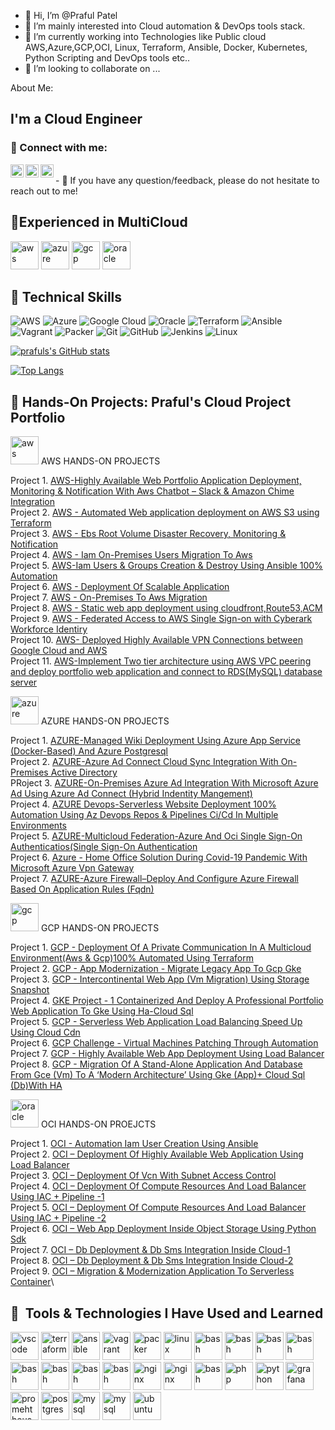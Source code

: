 - 👋 Hi, I’m @Praful Patel
- 👀 I’m mainly interested into Cloud automation & DevOps tools stack.
- 🌱 I’m currently working into Technologies like Public cloud AWS,Azure,GCP,OCI, Linux, Terraform, Ansible, Docker, Kubernetes, Python Scripting and DevOps tools etc..
- 💞️ I’m looking to collaborate on ...

About Me:
##  I'm a Cloud Engineer 

### 🤝 Connect with me:
<a href="https://www.linkedin.com/in/prafulpatel16/"><img align="left" src="https://cdn.jsdelivr.net/gh/devicons/devicon/icons/linkedin/linkedin-original.svg" alt="praful |LinkedIn" width="21px"/></a>
<a href="https://medium.com/@prafulpatel16/"><img align="left" src="https://raw.githubusercontent.com/yushi1007/yushi1007/main/images/medium.svg" alt="Yu Shi | Medium" width="21px"/></a>
<a href="https://youtube.com/@prafulpatel16/"><img align="left" src="https://raw.githubusercontent.com/yushi1007/yushi1007/main/images/instagram.svg" alt="Yu Shi | Instagram" width="21px"/></a>


</br>
- 💬 If you have any question/feedback, please do not hesitate to reach out to me!

                                                    
  
<!---
prafulpatel16/prafulpatel16 is a ✨ special ✨ repository because its `README.md` (this file) appears on your GitHub profile.
You can click the Preview link to take a look at your changes.
--->

  

## 🚀Experienced in MultiCloud
<p align="left">
<img src="https://cdn.jsdelivr.net/gh/devicons/devicon/icons/amazonwebservices/amazonwebservices-original.svg" alt="aws" width="45" height="45" />
<img src="https://cdn.jsdelivr.net/gh/devicons/devicon/icons/azure/azure-original.svg" alt="azure" width="45" height="45"/>
<img src="https://cdn.jsdelivr.net/gh/devicons/devicon/icons/googlecloud/googlecloud-original.svg" alt="gcp"width="45" height="45" />
<img src="https://cdn.jsdelivr.net/gh/devicons/devicon/icons/oracle/oracle-original.svg" alt="oracle" width="45" height="45" />


## 💼 Technical Skills

![AWS](https://img.shields.io/badge/AWS-%23FF9900.svg?style=for-the-badge&logo=amazon-aws&logoColor=white)
![Azure](https://img.shields.io/badge/azure-%230072C6.svg?style=for-the-badge&logo=microsoftazure&logoColor=white)
![Google Cloud](https://img.shields.io/badge/GoogleCloud-%234285F4.svg?style=for-the-badge&logo=google-cloud&logoColor=white)
![Oracle](https://img.shields.io/badge/Oracle-F80000?style=for-the-badge&logo=oracle&logoColor=white)
![Terraform](https://img.shields.io/badge/terraform-%235835CC.svg?style=for-the-badge&logo=terraform&logoColor=white)
![Ansible](https://img.shields.io/badge/ansible-%231A1918.svg?style=for-the-badge&logo=ansible&logoColor=white)
![Vagrant](https://img.shields.io/badge/vagrant-%231563FF.svg?style=for-the-badge&logo=vagrant&logoColor=white)
![Packer](https://img.shields.io/badge/packer-%23E7EEF0.svg?style=for-the-badge&logo=packer&logoColor=%2302A8EF)
![Git](https://img.shields.io/badge/git-%23F05033.svg?style=for-the-badge&logo=git&logoColor=white)
![GitHub](https://img.shields.io/badge/github-%23121011.svg?style=for-the-badge&logo=github&logoColor=white)
![Jenkins](https://img.shields.io/badge/jenkins-%232C5263.svg?style=for-the-badge&logo=jenkins&logoColor=white)
![Linux](https://img.shields.io/badge/Linux-FCC624?style=for-the-badge&logo=linux&logoColor=black)
 
  
</p>

[![prafuls's GitHub stats](https://github-readme-stats.vercel.app/api?username=prafulpatel16&show_icons=true&theme=radical)](https://github.com/prafulpatel16/github-readme-stats)


[![Top Langs](https://github-readme-stats.vercel.app/api/top-langs/?username=prafulpatel16&layout=compact)](https://github.com/anuraghazra/github-readme-stats)


 
 ## 📝 Hands-On Projects: Praful's Cloud Project Portfolio
 
 <img src="https://cdn.jsdelivr.net/gh/devicons/devicon/icons/amazonwebservices/amazonwebservices-original.svg" alt="aws" width="45" height="45" /> AWS HANDS-ON PROJECTS

Project 1. [AWS-Highly Available Web Portfolio Application Deployment, Monitoring & Notification With Aws Chatbot – Slack & Amazon Chime Integration](https://drive.google.com/file/d/1RzwsjKQ4QFtfsbVPKvgEeI3qBY19f73t/view)\
Project 2. [AWS - Automated Web application deployment on AWS S3 using Terraform](https://drive.google.com/file/d/1uJSJRIWMwwCwsIiwMqYXjZLxfpnj98w6/view?usp=share_link)\
Project 3. [AWS - Ebs Root Volume Disaster Recovery, Monitoring & Notification](https://medium.com/@prafulpatel16/%C3%B8-aws-challenge-project-74d11f5b1ddd)\
Project 4. [AWS - Iam On-Premises Users Migration To Aws](https://drive.google.com/file/d/1WCyHfu67pPabsZxZs33askrTkvW91TNt/view)\
Project 5. [AWS-Iam Users & Groups Creation & Destroy Using Ansible 100% Automation](https://medium.com/@prafulpatel16/aws-ansible-automation-project-challenge-aws-iam-users-group-creation-destroy-using-ansible-46da85963a3)\
Project 6. [AWS - Deployment Of Scalable Application](https://drive.google.com/file/d/1BRpy3KUuCyPMXY7FsCAugcf1Po7NcGX9/view)\
Project 7. [AWS - On-Premises To Aws Migration](https://drive.google.com/file/d/1tCAYTFOsJ3TrpV-Qoq1daY5JjfWZqAMz/view)\
Project 8. [AWS - Static web app deployment using cloudfront,Route53,ACM](https://drive.google.com/file/d/1AwO6VflQ8urkeWFqV4hAhwaIapHhouwN/view?usp=share_link)\
Project 9. [AWS - Federated Access to AWS Single Sign-on with Cyberark Workforce Identiry ](https://drive.google.com/file/d/1AwO6VflQ8urkeWFqV4hAhwaIapHhouwN/view?usp=share_link)\
Project 10. [AWS- Deployed Highly Available VPN Connections between Google Cloud and AWS](https://drive.google.com/file/d/1YqwF8KKwDE6xqan1xV5gcoYadGSnHKI-/view)\
Project 11. [AWS-Implement Two tier architecture using AWS VPC peering and deploy portfolio web application and connect to RDS(MySQL) database server](https://www.facebook.com/BuildCompetentArchitects/videos/558778972012080/)

 
  
<img src="https://cdn.jsdelivr.net/gh/devicons/devicon/icons/azure/azure-original.svg" alt="azure" width="45" height="45"/> AZURE HANDS-ON PROJECTS

Project 1. [AZURE-Managed Wiki Deployment Using Azure App Service (Docker-Based) And Azure Postgresql](https://medium.com/@prafulpatel16/azure-app-managed-wiki-deployment-using-azure-app-service-docker-based-and-azure-postgresql-5720355ca80e)\
Project 2. [AZURE-Azure Ad Connect Cloud Sync Integration With On-Premises Active Directory](https://medium.com/@prafulpatel16/azure-ad-connect-cloud-sync-azure-ad-connect-cloud-sync-integration-with-on-premises-active-d969ab84d398)\
PRoject 3. [AZURE-On-Premises Azure Ad Integration With Microsoft Azure Ad Using Azure Ad Connect
(Hybrid Indentity Mangement)
](https://medium.com/@prafulpatel16/azure-project-1-azure-ad-integration-with-microsfot-azure-ad-using-azure-ad-connect-d63ce003a803)\
Project 4. [AZURE Devops-Serverless Website Deployment 100% Automation Using Az Devops Repos & Pipelines Ci/Cd In Multiple Environments](https://drive.google.com/file/d/1FFv6lc1I6pfY-hGwjFZF3y2mFmMbObzW/view)\
Project 5. [AZURE-Multicloud Federation-Azure And Oci Single Sign-On Authenticatios(Single Sign-On Authentication](https://medium.com/@prafulpatel16/project-title-azure-project-2-a7af5a730bfc)\
Project 6. [Azure - Home Office Solution During Covid-19 Pandemic With Microsoft Azure Vpn Gateway ](https://drive.google.com/file/d/1syr1Qbj_ZqarLqg3dLIC2fH3ofB5HFYc/view)\
Project 7. [AZURE-Azure Firewall–Deploy And Configure Azure Firewall Based On Application Rules (Fqdn)](https://drive.google.com/file/d/1aJtcpNHk7o8NmyHcG-eJAUqibEVXEiyn/view?usp=sharing)


<img src="https://cdn.jsdelivr.net/gh/devicons/devicon/icons/googlecloud/googlecloud-original.svg" alt="gcp" width="45" height="45" /> GCP HANDS-ON PROJECTS


Project 1. [GCP - Deployment Of A Private Communication In A Multicloud Environment(Aws & Gcp)100% Automated Using Terraform ](https://drive.google.com/file/d/1pCFQqHT21UfTiWEcz5VK6pxsFhgdduC6/view)\
Project 2. [GCP - App Modernization - Migrate Legacy App To Gcp Gke](https://drive.google.com/file/d/1DG-gtgKE1BvdJbtPzOk8DDkSLWT2DFcb/view)\
Project 3. [GCP - Intercontinental Web App (Vm Migration) Using Storage Snapshot](https://drive.google.com/file/d/1CKlnVEEZmH9utsu2TvB3t_lMD-VpTJF2/view)\
Project 4. [GKE Project - 1 Containerized And Deploy A Professional Portfolio Web Application To Gke Using Ha-Cloud Sql](https://drive.google.com/file/d/1wFRktfqYFru5dgbUaRLV1tOVqPVXQN2n/view)\
Project 5. [GCP - Serverless Web Application Load Balancing Speed Up Using Cloud Cdn](https://drive.google.com/file/d/1ViiF95otUz217C19M4-161_pt5Hlm15N/view)\
Project 6. [GCP Challenge - Virtual Machines Patching Through Automation](https://drive.google.com/file/d/1P7nQyVGB4SVY55QJ1RdipOiNOZ4jmwGL/view)\
Project 7. [GCP - Highly Available Web App Deployment Using Load Balancer](https://drive.google.com/file/d/1n4qZD-9K6PwZWLgUYT69Wmsg736w790U/view)\
Project 8. [GCP - Migration Of A Stand-Alone Application And Database From Gce (Vm) To A ‘Modern Architecture’ Using Gke (App)+ Cloud Sql (Db)With HA](https://drive.google.com/file/d/1qgw2kz-6wxpzxt9ubcjt4ell7kc_v5mt/view)


<img src="https://cdn.jsdelivr.net/gh/devicons/devicon/icons/oracle/oracle-original.svg" alt="oracle" width="45" height="45" /> OCI HANDS-ON PROEJCTS

Project 1. [OCI - Automation Iam User Creation Using Ansible](https://drive.google.com/file/d/1Wa38GfQH_vijOzN_7o7K55f-ttJwVwD7/view?usp=share_link)\
Project 2. [OCI – Deployment Of Highly Available Web Application Using Load Balancer ](https://drive.google.com/file/d/1DxWXgiZhm1VYSlhL8jPIMv2sGHIl9ypD/view?usp=share_link)\
Project 3. [OCI – Deployment Of Vcn With Subnet Access Control  ](https://drive.google.com/file/d/1nPIpLgIX1tUI7hHpnaIhhw7SLpFxafza/view?usp=share_link)\
Project 4. [OCI – Deployment Of Compute Resources And Load Balancer Using IAC + Pipeline -1  ](https://drive.google.com/file/d/1wnGEm378plG8Oxe21EeLXjJP_Vp0TVEU/view?usp=share_link)\
Project 5. [OCI – Deployment Of Compute Resources And Load Balancer Using IAC + Pipeline -2  ](https://drive.google.com/file/d/1U7M-d9-Cv3RXrkWmLvEe5Lk5mb3AlTe1/view?usp=share_link)\
Project 6. [OCI – Web App Deployment Inside Object Storage Using Python Sdk](https://drive.google.com/file/d/1LZVH4Lf7Zu8Z6KuVIPNlgt3vnogrQvyO/view?usp=share_link)\
Project 7. [OCI – Db Deployment & Db Sms Integration Inside Cloud-1](https://drive.google.com/file/d/1iz0TTmyQcr-yR_ejLHTc0JDT5rFfhUR7/view?usp=share_link)\
Project 8. [OCI – Db Deployment & Db Sms Integration Inside Cloud-2](https://drive.google.com/file/d/1iz0TTmyQcr-yR_ejLHTc0JDT5rFfhUR7/view?usp=share_link)\
Project 9. [OCI – Migration & Modernization Application To Serverless Container](https://drive.google.com/file/d/1fAJs4HGbdLtt0jqvl5dYYvPkvtRzDDpi/view?usp=share_link)\


<h2> 🚀 &nbsp;Tools & Technologies I Have Used and Learned</h2>
<p align="left">
<img src="https://cdn.jsdelivr.net/gh/devicons/devicon/icons/vscode/vscode-original.svg" alt="vscode" width="45" height="45"/>
<img src="https://cdn.jsdelivr.net/gh/devicons/devicon/icons/terraform/terraform-original-wordmark.svg" alt="terraform" width="45" height="45"/>
<img src="https://cdn.jsdelivr.net/gh/devicons/devicon/icons/ansible/ansible-original-wordmark.svg"alt="ansible" width="45" height="45" />
<img src="https://cdn.jsdelivr.net/gh/devicons/devicon/icons/vagrant/vagrant-original.svg"alt="vagrant" width="45" height="45" />
<img src="https://cdn.jsdelivr.net/gh/devicons/devicon/icons/packer/packer-original-wordmark.svg" alt="packer" width="45" height="45" />
 <img src="https://cdn.jsdelivr.net/gh/devicons/devicon/icons/linux/linux-original.svg" alt="linux" width="45" height="45" />
 <img src="https://cdn.jsdelivr.net/gh/devicons/devicon/icons/git/git-original.svg" alt="bash" width="45" height="45"/>
<img src="https://cdn.jsdelivr.net/gh/devicons/devicon/icons/github/github-original-wordmark.svg" alt="bash" width="45" height="45"/>
<img src="https://cdn.jsdelivr.net/gh/devicons/devicon/icons/jenkins/jenkins-original.svg" alt="bash" width="45" height="45" />
<img src="https://cdn.jsdelivr.net/gh/devicons/devicon/icons/circleci/circleci-plain-wordmark.svg" alt="bash" width="45" height="45"/>
<img src="https://cdn.jsdelivr.net/gh/devicons/devicon/icons/gitlab/gitlab-original-wordmark.svg" alt="bash" width="45" height="45"/>
<img src="https://cdn.jsdelivr.net/gh/devicons/devicon/icons/docker/docker-original-wordmark.svg" alt="bash" width="45" height="45"/>
<img src="https://cdn.jsdelivr.net/gh/devicons/devicon/icons/kubernetes/kubernetes-plain-wordmark.svg" alt="bash" width="45" height="45"/>
<img src="https://cdn.jsdelivr.net/gh/devicons/devicon/icons/apache/apache-original-wordmark.svg" alt="bash" width="45" height="45" />
<img src="https://cdn.jsdelivr.net/gh/devicons/devicon/icons/nginx/nginx-original.svg" alt="nginx" width="45" height="45" />
<img src="https://cdn.jsdelivr.net/gh/devicons/devicon/icons/tomcat/tomcat-original-wordmark.svg" alt="nginx" width="45" height="45"/>
 <img src="https://cdn.jsdelivr.net/gh/devicons/devicon/icons/bash/bash-original.svg" alt="bash" width="45" height="45"/>
<img src="https://cdn.jsdelivr.net/gh/devicons/devicon/icons/php/php-original.svg" alt="php" width="45" height="45"/>
<img src="https://cdn.jsdelivr.net/gh/devicons/devicon/icons/python/python-original.svg" alt="python" width="45" height="45" />
<img src="https://cdn.jsdelivr.net/gh/devicons/devicon/icons/grafana/grafana-original-wordmark.svg" alt="grafana" width="45" height="45" />
<img src="https://cdn.jsdelivr.net/gh/devicons/devicon/icons/prometheus/prometheus-original-wordmark.svg" alt="promehtheus" width="45" height="45"/>
<img src="https://cdn.jsdelivr.net/gh/devicons/devicon/icons/postgresql/postgresql-original-wordmark.svg" alt="postgres" width="45" height="45"/>
<img src="https://cdn.jsdelivr.net/gh/devicons/devicon/icons/mysql/mysql-original-wordmark.svg" alt="mysql" width="45" height="45" />
<img src="https://cdn.jsdelivr.net/gh/devicons/devicon/icons/putty/putty-original.svg"  alt="mysql" width="45" height="45"/>
<img src="https://cdn.jsdelivr.net/gh/devicons/devicon/icons/ubuntu/ubuntu-plain-wordmark.svg"  alt="ubuntu" width="45" height="45" />

